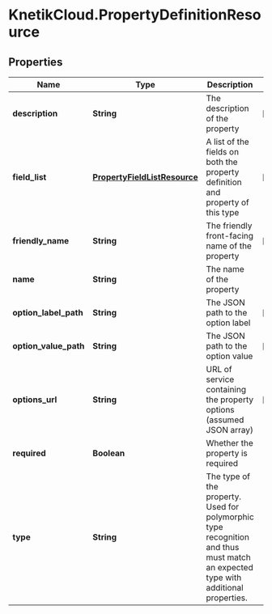 # KnetikCloud.PropertyDefinitionResource

## Properties
Name | Type | Description | Notes
------------ | ------------- | ------------- | -------------
**description** | **String** | The description of the property | [optional] 
**field_list** | [**PropertyFieldListResource**](PropertyFieldListResource.md) | A list of the fields on both the property definition and property of this type | [optional] 
**friendly_name** | **String** | The friendly front-facing name of the property | [optional] 
**name** | **String** | The name of the property | 
**option_label_path** | **String** | The JSON path to the option label | [optional] 
**option_value_path** | **String** | The JSON path to the option value | [optional] 
**options_url** | **String** | URL of service containing the property options (assumed JSON array) | [optional] 
**required** | **Boolean** | Whether the property is required | 
**type** | **String** | The type of the property. Used for polymorphic type recognition and thus must match an expected type with additional properties. | 


